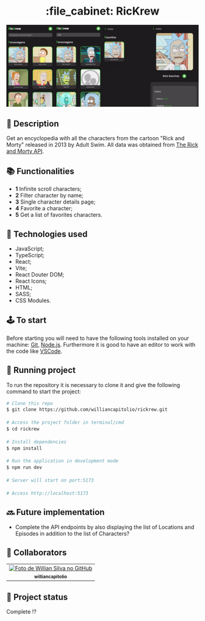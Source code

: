 <h1 align="center">:file_cabinet: RicKrew</h1>

![App Screenshot](https://github.com/williancapitolio/rickrew/blob/main/public/screenshot/rickrew.jpeg)

## :memo: Description

Get an encyclopedia with all the characters from the cartoon "Rick and Morty" released in 2013 by Adult Swim. All data was obtained from [The Rick and Morty API](https://rickandmortyapi.com/).

## :books: Functionalities

- <b>1</b> Infinite scroll characters;
- <b>2</b> Filter character by name;
- <b>3</b> Single character details page;
- <b>4</b> Favorite a character;
- <b>5</b> Get a list of favorites characters.

## :wrench: Technologies used

- JavaScript;
- TypeScript;
- React;
- Vite;
- React Douter DOM;
- React Icons;
- HTML;
- SASS;
- CSS Modules.

## :joystick: To start

Before starting you will need to have the following tools installed on your machine: [Git](https://git-scm.com), [Node.js](https://nodejs.org/en/). Furthermore it is good to have an editor to work with the code like [VSCode](https://code.visualstudio.com/).

## :rocket: Running project

To run the repository it is necessary to clone it and give the following command to start the project:

```bash
# Clone this repo
$ git clone https://github.com/williancapitolio/rickrew.git

# Access the project folder in terminal/cmd
$ cd rickrew

# Install dependencies
$ npm install

# Run the application in development mode
$ npm run dev

# Server will start on port:5173

# Access http://localhost:5173
```

## :soon: Future implementation

- Complete the API endpoints by also displaying the list of Locations and Episodes in addition to the list of Characters?

## :handshake: Collaborators

<table>
  <tr>
    <td align="center">
      <a href="http://github.com/williancapitolio">
        <img src="https://avatars.githubusercontent.com/u/70084163?v=4" width="100px;" alt="Foto de Willian Silva no GitHub"/><br>
        <sub>
          <b>williancapitolio</b>
        </sub>
      </a>
    </td>
  </tr>
</table>

## :dart: Project status

Complete :interrobang:
